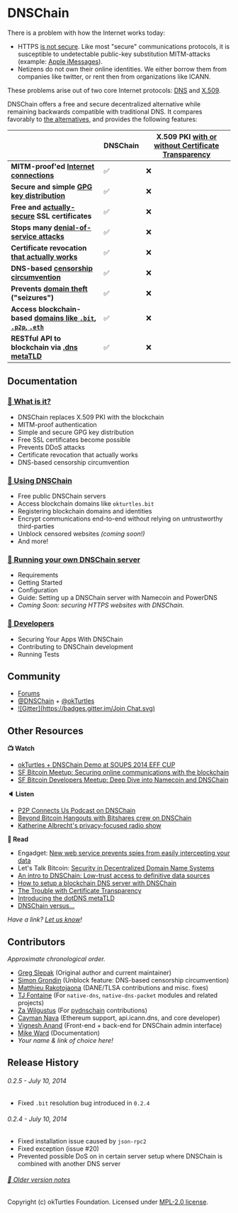 # DNSChain

There is a problem with how the Internet works today:

- HTTPS [is not secure](http://okturtles.com/#not-secure). Like most "secure" communications protocols,
  it is susceptible to undetectable public-key substitution MITM-attacks (example: [Apple iMessages](https://www.taoeffect.com/blog/2014/11/update-on-imessages-security/)).
- Netizens do not own their online identities. We either borrow them from
  companies like twitter, or rent then from organizations like ICANN.

These problems arise out of two core Internet protocols:
[DNS](https://en.wikipedia.org/wiki/Domain_Name_System) and [X.509](https://en.wikipedia.org/wiki/X.509).

DNSChain offers a free and secure decentralized alternative while remaining backwards compatible
with traditional DNS.
It compares favorably to [the alternatives](docs/Comparison.md), and provides the following features:
︎

|                                                                        |      DNSChain      | X.509 PKI [with or without Certificate Transparency][ct] |
|------------------------------------------------------------------------|--------------------|----------------------------------------------------------|
| __MITM-proof'ed [Internet connections][mitm]__                         | :white_check_mark: | :x:                                                      |
| __Secure and simple [GPG key distribution][gpg]__                      | :white_check_mark: | :x:                                                      |
| __Free and [actually-secure][free] SSL certificates__                  | :white_check_mark: | :x:                                                      |
| __Stops many [denial-of-service attacks][dos]__                        | :white_check_mark: | :x:                                                      |
| __Certificate revocation [that actually works][rev]__                  | :white_check_mark: | :x:                                                      |
| __DNS-based [censorship circumvention][cens]__                         | :white_check_mark: | :x:                                                      |
| __Prevents [domain theft][] ("seizures")__                             | :white_check_mark: | :x:                                                      |
| __Access blockchain-based [domains like `.bit`, `.p2p`, `.eth`][use]__ | :white_check_mark: | :x:                                                      |
| __RESTful API to blockchain via [.dns metaTLD][meta]__                 | :white_check_mark: | :x:                                                      |

[ct]: https://blog.okturtles.com/2014/09/the-trouble-with-certificate-transparency/
[mitm]: docs/What-is-it.md#MITMProof
[gpg]: docs/What-is-it.md#GPG
[free]: docs/What-is-it.md#Free
[dos]: docs/What-is-it.md#DDoS
[rev]: docs/What-is-it.md#Revocation
[cens]: docs/What-is-it.md#Censorship
[domain theft]: https://www.techdirt.com/articles/20141006/02561228743/5000-domains-seized-based-sealed-court-filing-confused-domain-owners-have-no-idea-why.shtml
[use]: docs/How-do-I-use-it.md
[meta]: docs/What-is-it.md#metaTLD

<a name="Documentation"></a>
## Documentation

<a name="What"></a>
### [:book: What is it?](docs/What-is-it.md)

- DNSChain replaces X.509 PKI with the blockchain
- MITM-proof authentication
- Simple and secure GPG key distribution
- Free SSL certificates become possible
- Prevents DDoS attacks
- Certificate revocation that actually works
- DNS-based censorship circumvention

<a name="Use"></a>
### [:book: Using DNSChain](docs/How-do-I-use-it.md)

- Free public DNSChain servers
- Access blockchain domains like `okturtles.bit`
- Registering blockchain domains and identities
- Encrypt communications end-to-end without relying on untrustworthy third-parties
- Unblock censored websites *(coming soon!)*
- And more!

<a name="Run"></a>
### [:book: Running your own DNSChain server](docs/How-do-I-run-my-own.md)

- Requirements
- Getting Started
- Configuration
- Guide: Setting up a DNSChain server with Namecoin and PowerDNS
- *Coming Soon: securing HTTPS websites with DNSChain.*

<a name="Developers"></a>
### [:book: Developers](docs/Developers.md)

- Securing Your Apps With DNSChain
- Contributing to DNSChain development
- Running Tests

<a name="Community"></a>
## Community

- [Forums](https://forums.okturtles.com)
- [@DNSChain](https://twitter.com/dnschain) + [@okTurtles](https://twitter.com/okTurtles)
- [![Gitter](https://badges.gitter.im/Join Chat.svg)](https://gitter.im/okTurtles/dnschain)

<a name="Resources"></a>
## Other Resources

__:tv: Watch__

- [okTurtles + DNSChain Demo at SOUPS 2014 EFF CUP](https://vimeo.com/100433057)
- [SF Bitcoin Meetup: Securing online communications with the blockchain](https://www.youtube.com/watch?v=Qy1x3Ud8LCI)
- [SF Bitcoin Developers Meetup: Deep Dive into Namecoin and DNSChain](https://www.youtube.com/watch?v=wUiMIy9urTA)

__:speaker: Listen__

- [P2P Connects Us Podcast on DNSChain](http://letstalkbitcoin.com/blog/post/p2p-connects-us-episode-four)
- [Beyond Bitcoin Hangouts with Bitshares crew on DNSChain](https://soundcloud.com/beyond-bitcoin-hangouts/beyond-bitcoin-hangout-greg-slepak-dnschain-2014-10-24)
- [Katherine Albrecht's privacy-focused radio show](http://www.katherinealbrecht.com/show-archives/2014/06/19/)

__:page_facing_up: Read__

- Engadget: [New web service prevents spies from easily intercepting your data](http://www.engadget.com/2014/09/29/okturtles/)
- Let's Talk Bitcoin: [Security in Decentralized Domain Name Systems](http://letstalkbitcoin.com/blog/post/security-in-decentralized-domain-name-systems)
- [An intro to DNSChain: Low-trust access to definitive data sources](http://simondlr.com/post/94988956673/an-intro-to-dnschain-low-trust-access-to)
- [How to setup a blockchain DNS server with DNSChain](docs/setting-up-dnschain-namecoin-powerdns-server.md)
- [The Trouble with Certificate Transparency](https://blog.okturtles.com/2014/09/the-trouble-with-certificate-transparency/)
- [Introducing the dotDNS metaTLD](https://blog.okturtles.com/2014/02/introducing-the-dotdns-metatld/)
- [DNSChain versus...](docs/Comparison.md)

_Have a link? [Let us know](https://twitter.com/dnschain)!_

<a name="Contributors"></a>
## Contributors

_Approximate chronological order._

- [Greg Slepak](https://twitter.com/taoeffect) (Original author and current maintainer)
- [Simon Grondin](https://github.com/SGrondin) (Unblock feature: DNS-based censorship circumvention)
- [Matthieu Rakotojaona](https://otokar.looc2011.eu/) (DANE/TLSA contributions and misc. fixes)
- [TJ Fontaine](https://github.com/tjfontaine) (For `native-dns`, `native-dns-packet` modules and related projects)
- [Za Wilgustus](https://twitter.com/ZancasDeArana) (For [pydnschain](https://github.com/okTurtles/pydnschain) contributions)
- [Cayman Nava](https://github.com/WeMeetAgain) (Ethereum support, api.icann.dns, and core developer)
- [Vignesh Anand](https://github.com/vegetableman) (Front-end + back-end for DNSChain admin interface)
- [Mike Ward](https://twitter.com/bocamike) (Documentation)
- *Your name & link of choice here!*

<a name="Release"></a>
## Release History

###### 0.2.5 - July 10, 2014

- Fixed `.bit` resolution bug introduced in `0.2.4`

###### 0.2.4 - July 10, 2014

- Fixed installation issue caused by `json-rpc2`
- Fixed exception (issue #20)
- Prevented possible DoS on in certain server setup where DNSChain
  is combined with another DNS server

###### [:book: Older version notes](HISTORY.md)

Copyright (c) okTurtles Foundation. Licensed under [MPL-2.0 license](http://mozilla.org/MPL/2.0/).
